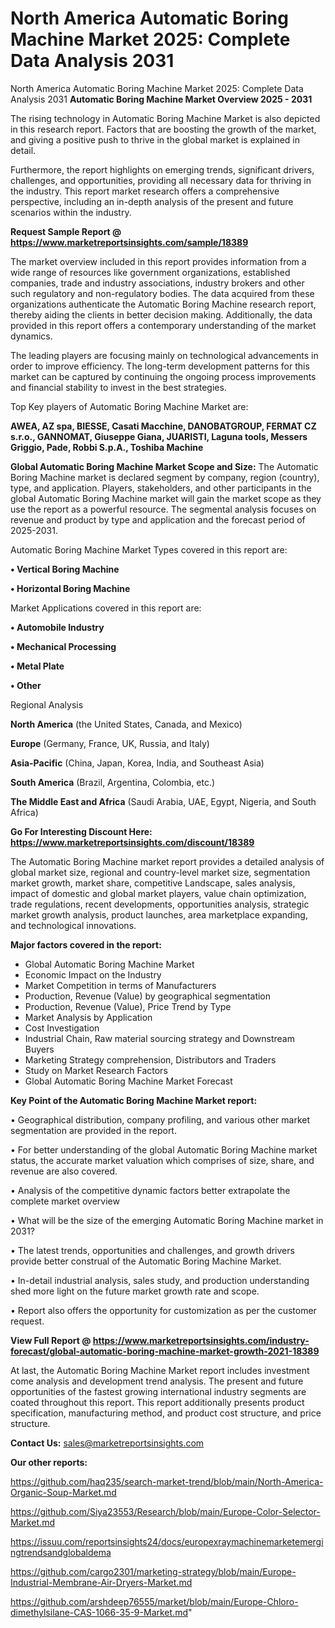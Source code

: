 # North America Automatic Boring Machine Market 2025: Complete Data Analysis 2031
North America Automatic Boring Machine Market 2025: Complete Data Analysis 2031
<Strong> Automatic Boring Machine Market Overview 2025 - 2031</strong>

The rising technology in Automatic Boring Machine Market is also depicted in this research report. Factors that are boosting the growth of the market, and giving a positive push to thrive in the global market is explained in detail.

Furthermore, the report highlights on emerging trends, significant drivers, challenges, and opportunities, providing all necessary data for thriving in the industry. This report market research offers a comprehensive perspective, including an in-depth analysis of the present and future scenarios within the industry.

<strong>Request Sample Report @ <a href=https://www.marketreportsinsights.com/sample/18389>https://www.marketreportsinsights.com/sample/18389</a></strong>

The market overview included in this report provides information from a wide range of resources like government organizations, established companies, trade and industry associations, industry brokers and other such regulatory and non-regulatory bodies. The data acquired from these organizations authenticate the Automatic Boring Machine research report, thereby aiding the clients in better decision making. Additionally, the data provided in this report offers a contemporary understanding of the market dynamics.

The leading players are focusing mainly on technological advancements in order to improve efficiency. The long-term development patterns for this market can be captured by continuing the ongoing process improvements and financial stability to invest in the best strategies.

Top Key players of Automatic Boring Machine Market are:

<strong>AWEA, AZ spa, BIESSE, Casati Macchine, DANOBATGROUP, FERMAT CZ s.r.o., GANNOMAT, Giuseppe Giana, JUARISTI, Laguna tools, Messers Griggio, Pade, Robbi S.p.A., Toshiba Machine</strong>

<strong><b>Global Automatic Boring Machine Market Scope and Size:</b></strong>
The Automatic Boring Machine market is declared segment by company, region (country), type, and application. Players, stakeholders, and other participants in the global Automatic Boring Machine market will gain the market scope as they use the report as a powerful resource. The segmental analysis focuses on revenue and product by type and application and the forecast period of 2025-2031.

Automatic Boring Machine Market Types covered in this report are:

<strong>• Vertical Boring Machine

• Horizontal Boring Machine</strong>

Market Applications covered in this report are:

<strong>• Automobile Industry

• Mechanical Processing

• Metal Plate

• Other</strong> 

Regional Analysis

<strong>North America</strong> (the United States, Canada, and Mexico)

<strong>Europe</strong> (Germany, France, UK, Russia, and Italy)

<strong>Asia-Pacific</strong> (China, Japan, Korea, India, and Southeast Asia)

<strong>South America</strong> (Brazil, Argentina, Colombia, etc.)

<strong>The Middle East and Africa</strong> (Saudi Arabia, UAE, Egypt, Nigeria, and South Africa)

<strong>Go For Interesting Discount Here: <a href=https://www.marketreportsinsights.com/discount/18389>https://www.marketreportsinsights.com/discount/18389</a></strong>

The Automatic Boring Machine market report provides a detailed analysis of global market size, regional and country-level market size, segmentation market growth, market share, competitive Landscape, sales analysis, impact of domestic and global market players, value chain optimization, trade regulations, recent developments, opportunities analysis, strategic market growth analysis, product launches, area marketplace expanding, and technological innovations.

<strong><b>Major factors covered in the report:</b></strong>
<ul>
  <li>Global Automatic Boring Machine Market </li>
  <li>Economic Impact on the Industry</li>
  <li>Market Competition in terms of Manufacturers</li>
  <li>Production, Revenue (Value) by geographical segmentation</li>
  <li>Production, Revenue (Value), Price Trend by Type</li>
  <li>Market Analysis by Application</li>
  <li>Cost Investigation</li>
  <li>Industrial Chain, Raw material sourcing strategy and Downstream Buyers</li>
  <li>Marketing Strategy comprehension, Distributors and Traders</li>
  <li>Study on Market Research Factors</li>
  <li>Global Automatic Boring Machine Market Forecast</li>
</ul>

<strong><b>Key Point of the Automatic Boring Machine Market report:</b></strong>

• Geographical distribution, company profiling, and various other market segmentation are provided in the report.

• For better understanding of the global Automatic Boring Machine market status, the accurate market valuation which comprises of size, share, and revenue are also covered.

• Analysis of the competitive dynamic factors better extrapolate the complete market overview

• What will be the size of the emerging Automatic Boring Machine market in 2031?

• The latest trends, opportunities and challenges, and growth drivers provide better construal of the Automatic Boring Machine Market.

• In-detail industrial analysis, sales study, and production understanding shed more light on the future market growth rate and scope.

• Report also offers the opportunity for customization as per the customer request.

<strong><b>View Full Report @ <a href=https://www.marketreportsinsights.com/industry-forecast/global-automatic-boring-machine-market-growth-2021-18389>https://www.marketreportsinsights.com/industry-forecast/global-automatic-boring-machine-market-growth-2021-18389</a></b></strong>


At last, the Automatic Boring Machine Market report includes investment come analysis and development trend analysis. The present and future opportunities of the fastest growing international industry segments are coated throughout this report. This report additionally presents product specification, manufacturing method, and product cost structure, and price structure.

<strong>Contact Us:</strong>
sales@marketreportsinsights.com

<strong>Our other reports:</strong>

<a href=https://github.com/haq235/search-market-trend/blob/main/North-America-Organic-Soup-Market.md>https://github.com/haq235/search-market-trend/blob/main/North-America-Organic-Soup-Market.md</a>

<a href=https://github.com/Siya23553/Research/blob/main/Europe-Color-Selector-Market.md>https://github.com/Siya23553/Research/blob/main/Europe-Color-Selector-Market.md</a>

<a href=https://issuu.com/reportsinsights24/docs/europexraymachinemarketemergingtrendsandglobaldema>https://issuu.com/reportsinsights24/docs/europexraymachinemarketemergingtrendsandglobaldema</a>

<a href=https://github.com/cargo2301/marketing-strategy/blob/main/Europe-Industrial-Membrane-Air-Dryers-Market.md>https://github.com/cargo2301/marketing-strategy/blob/main/Europe-Industrial-Membrane-Air-Dryers-Market.md</a>

<a href=https://github.com/arshdeep76555/market/blob/main/Europe-Chloro-dimethylsilane-CAS-1066-35-9-Market.md>https://github.com/arshdeep76555/market/blob/main/Europe-Chloro-dimethylsilane-CAS-1066-35-9-Market.md</a>"
